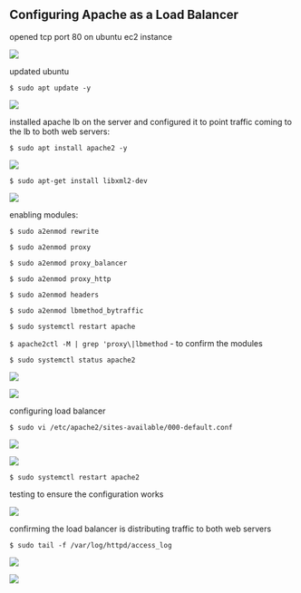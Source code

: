 
## Configuring Apache as a Load Balancer

opened tcp port 80 on ubuntu ec2 instance

![](images/lbtcp1.png)

updated ubuntu 

`$ sudo apt update -y`

![](images/lbupdate2.png)

installed apache lb on the server and configured it to point traffic coming to the lb to both web servers:

`$ sudo apt install apache2 -y`

![](images/lbinstapache3.png)

`$ sudo apt-get install libxml2-dev`

![](images/lbinstapachedep4.png)

enabling modules:

`$ sudo a2enmod rewrite`

`$ sudo a2enmod proxy`

`$ sudo a2enmod proxy_balancer`

`$ sudo a2enmod proxy_http`

`$ sudo a2enmod headers`

`$ sudo a2enmod lbmethod_bytraffic`

`$ sudo systemctl restart apache`

`$ apache2ctl -M | grep 'proxy\|lbmethod` - to confirm the modules

`$ sudo systemctl status apache2`

![](images/lba2enmodstatus5again.png)


![](images/lbapachestatus55.png)


configuring load balancer

`$ sudo vi /etc/apache2/sites-available/000-default.conf`

![](images/lbconf6.png)

![](images/lbwebserverconf7.png)

`$ sudo systemctl restart apache2`

testing to ensure the configuration works

![](images/lbfinal9.png)

confirming the load balancer is distributing traffic to both web servers

`$ sudo tail -f /var/log/httpd/access_log`

![](images/lbtail10.png)

![](images/lbtest11.png)